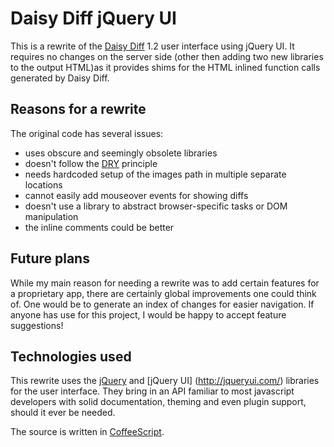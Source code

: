 # Daisy Diff jQuery UI #

This is a rewrite of the [Daisy Diff](http://code.google.com/p/daisydiff/) 1.2 user interface using jQuery UI. It requires no changes on the server side (other then adding two new libraries to the output HTML)as it provides shims for the HTML inlined function calls generated by Daisy Diff.

## Reasons for a rewrite ##

The original code has several issues: 

* uses obscure and seemingly obsolete libraries
* doesn't follow the [DRY](http://en.wikipedia.org/wiki/Don't_repeat_yourself) principle
* needs hardcoded setup of the images path in multiple separate locations
* cannot easily add mouseover events for showing diffs
* doesn't use a library to abstract browser-specific tasks or DOM manipulation
* the inline comments could be better

## Future plans ##

While my main reason for needing a rewrite was to add certain features for a proprietary app, there are certainly global improvements one could think of. One would be to generate an index of changes for easier navigation. If anyone has use for this project, I would be happy to accept feature suggestions!

## Technologies used ##

This rewrite uses the [jQuery](http://jquery.com/) and [jQuery UI] (http://jqueryui.com/) libraries for the user interface. They bring in an API familiar to most javascript developers with solid documentation, theming and even plugin support, should it ever be needed.

The source is written in [CoffeeScript](http://coffeescript.org/).